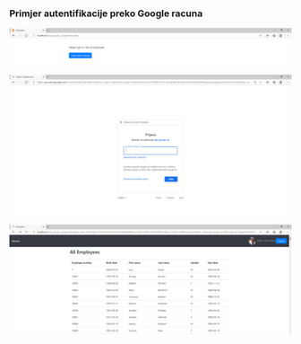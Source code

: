 
<h3>Primjer autentifikacije preko Google racuna</h3>

![ ](images/google_1.PNG)

![ ](images/google_2.PNG)

![ ](images/google_3.PNG)
